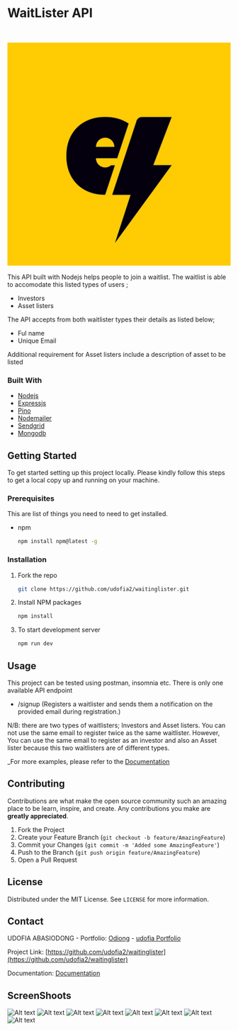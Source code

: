 
# WaitLister API

<br />
<p align="center">
  <a https://www.ennovatelab.com/">
    <img src="./ennovate_lab_logo2.jpg" alt="Ennovate Logo">
  </a>
</p>
This API built with Nodejs helps people to join a waitlist. The waitlist is able to accomodate this listed types of users ;

- Investors
- Asset listers

The API accepts from both waitlister types their details as listed below;

- Ful name 
- Unique Email 

Additional requirement for Asset listers include a description of asset to be listed


### Built With

- [Nodejs](https://nodejs.org/en/)
- [Expressjs](https://expressjs.com)
- [Pino](https://getpino.io/)
- [Nodemailer](https://nodemailer.com)
- [Sendgrid](https://sendgrid.com)
- [Mongodb](https://sendgrid.com)
 
<!-- GETTING STARTED -->

## Getting Started

To get started setting up this project locally. Please kindly follow this steps to get a local copy up and running on your machine.

### Prerequisites

This are list of things you need to need to get installed.

- npm
  ```sh
  npm install npm@latest -g
  ```

### Installation

1. Fork the repo
   ```sh
   git clone https://github.com/udofia2/waitinglister.git
   ```
2. Install NPM packages
   ```sh
   npm install
   ```

3. To start development server
   ```sh
   npm run dev
   ```


## Usage

This project can be tested using postman, insomnia etc.
There is only one available API endpoint
* /signup (Registers a waitlister and sends them a notification on the provided email during registration.)


N/B: there are two types of waitlisters; Investors and Asset listers. You can not use the same email to register twice as the same waitlister. However, You can use the same email to register as an investor and also an Asset lister because this two waitlisters are of different types.


_For more examples, please refer to the [Documentation](https://documenter.getpostman.com/view/7592361/UVeCRUBH)

## Contributing

Contributions are what make the open source community such an amazing place to be learn, inspire, and create. Any contributions you make are **greatly appreciated**.

1. Fork the Project
2. Create your Feature Branch (`git checkout -b feature/AmazingFeature`)
3. Commit your Changes (`git commit -m 'Added some AmazingFeature'`)
4. Push to the Branch (`git push origin feature/AmazingFeature`)
5. Open a Pull Request


## License

Distributed under the MIT License. See `LICENSE` for more information.


## Contact

UDOFIA ABASIODONG - Portfolio: [Odiong](https://udofia.herokuapp.com) - [udofia Portfolio](https://udofia.herokuapp.com)

Project Link: [https://github.com/udofia2/waitinglister](https://github.com/udofia2/waitinglister)

Documentation: [Documentation](https://documenter.getpostman.com/view/7592361/UVeCRUBH)


## ScreenShoots
![Alt text](./screenshots/guess_home_route.png)
![Alt text](./screenshots/failed_login.png)
![Alt text](./screenshots/users_unavailable_to_guess.png)
![Alt text](./screenshots/login_user_route.png)
![Alt text](./screenshots/logout_permission.png)
![Alt text](./screenshots/successful_login.png)
![Alt text](./screenshots/successful_registration.png)
![Alt text](./screenshots/users_route_available_on_login.png)
